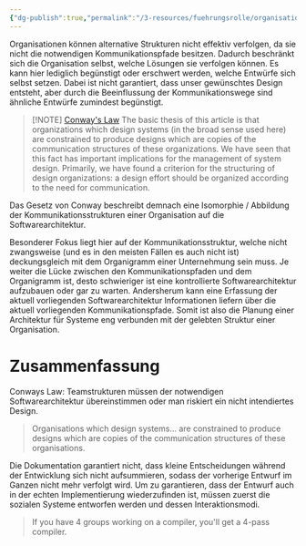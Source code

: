 ```yaml
---
{"dg-publish":true,"permalink":"/3-resources/fuehrungsrolle/organisationsstruktur/team-topologies/gesetz-von-conway/","created":"2024-06-23T19:46:00.549+02:00","updated":"2024-04-28T17:29:14.305+02:00"}
---
```



Organisationen können alternative Strukturen nicht effektiv verfolgen, da sie nicht die notwendigen Kommunikationspfade besitzen. Dadurch beschränkt sich die Organisation selbst, welche Lösungen sie verfolgen können.
Es kann hier lediglich begünstigt oder erschwert werden, welche Entwürfe sich selbst setzen. Dabei ist nicht garantiert, dass unser gewünschtes Design entsteht, aber durch die Beeinflussung der Kommunikationswege sind ähnliche Entwürfe zumindest begünstigt.

> [!NOTE] [Conway's Law](https://www.melconway.com/research/committees.html)
> The basic thesis of this article is that organizations which design systems (in the broad sense used here) are constrained to produce designs which are copies of the communication structures of these organizations. We have seen that this fact has important implications for the management of system design. Primarily, we have found a criterion for the structuring of design organizations: a design effort should be organized according to the need for communication.

Das Gesetz von Conway beschreibt demnach eine Isomorphie / Abbildung der Kommunikationsstrukturen einer Organisation auf die Softwarearchitektur.

Besonderer Fokus liegt hier auf der Kommunikationsstruktur, welche nicht zwangsweise (und es in den meisten Fällen es auch nicht ist) deckungsgleich mit dem Organigramm einer Unternehmung sein muss.
Je weiter die Lücke zwischen den Kommunikationspfaden und dem Organigramm ist, desto schwieriger ist eine kontrollierte Softwarearchitektur aufzubauen oder gar zu warten. Andersherum kann eine Erfassung der aktuell vorliegenden Softwarearchitektur Informationen liefern über die aktuell vorliegenden Kommunikationspfade. Somit ist also die Planung einer Architektur für Systeme eng verbunden mit der gelebten Struktur einer Organisation.

# Zusammenfassung

Conways Law: Teamstrukturen müssen der notwendigen Softwarearchitektur übereinstimmen oder man riskiert ein nicht intendiertes Design.

> Organisations which design systems... are constrained to produce designs which are copies of the communication structures of these organisations.

Die Dokumentation garantiert nicht, dass kleine Entscheidungen während der Entwicklung sich nicht aufsummieren, sodass der vorherige Entwurf im Ganzen nicht mehr verfolgt wird. Um zu garantieren, dass der Entwurf auch in der echten Implementierung wiederzufinden ist, müssen zuerst die sozialen Systeme entworfen werden und dessen Interaktionsmodi.

> If you have 4 groups working on a compiler, you'll get a 4-pass compiler.
